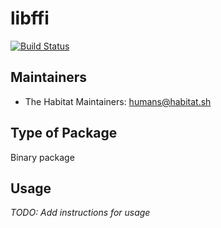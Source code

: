 # libffi

[![Build Status](https://dev.azure.com/chefcorp-partnerengineering/Chef%20Base%20Plans/_apis/build/status/chef-base-plans.libffi?branchName=master)](https://dev.azure.com/chefcorp-partnerengineering/Chef%20Base%20Plans/_build/latest?definitionId=161&branchName=master)

## Maintainers

* The Habitat Maintainers: <humans@habitat.sh>

## Type of Package

Binary package

## Usage

*TODO: Add instructions for usage*
